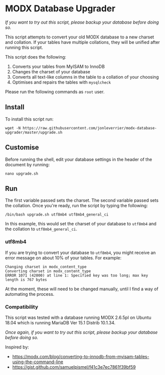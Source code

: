# MODX Database Upgrader

_If you want to try out this script, please backup your database before doing so._

This script attempts to convert your old MODX database to a new charset and collation. If your tables have multiple collations, they will be unified after running this script.

This script does the following:
1. Converts your tables from MyISAM to InnoDB
2. Changes the charset of your database
3. Converts all text-like columns in the table to a collation of your choosing
4. Optimises and repairs the tables with `mysqlcheck`

Please run the following commands as `root` user.

## Install
To install this script run:
```
wget -N https://raw.githubusercontent.com/jonleverrier/modx-database-upgrader/master/upgrade.sh
```

## Customise
Before running the shell, edit your database settings in the header of the document by running:
```
nano upgrade.sh
```

## Run
The first variable passed sets the charset. The second variable passed sets the collation. Once you're ready, run the script by typing the following:
```
/bin/bash upgrade.sh utf8mb4 utf8mb4_general_ci
```
In this example, this would set the charset of your database to `utf8mb4` and the collation to `utf8mb4_general_ci`.

### utf8mb4
If you are trying to convert your database to `utf8mb4`, you might receive an error message on about 10% of your tables. For example:

```
Changing charset in modx_content_type
Converting charset in modx_content_type
ERROR 1071 (42000) at line 1: Specified key was too long; max key length is 767 bytes
```
At the moment, these will need to be changed manually, until I find a way of automating the process.

### Compatibility
This script was tested with a database running MODX 2.6.5pl on Ubuntu 18.04 which is running MariaDB Ver 15.1 Distrib 10.1.34.

*Once again, if you want to try out this script, please backup your database before doing so.*

Inspired by:
*   https://modx.com/blog/converting-to-innodb-from-myisam-tables-using-the-command-line
*   https://gist.github.com/samuelpismel/f41c3e7ec7861f39bf59
